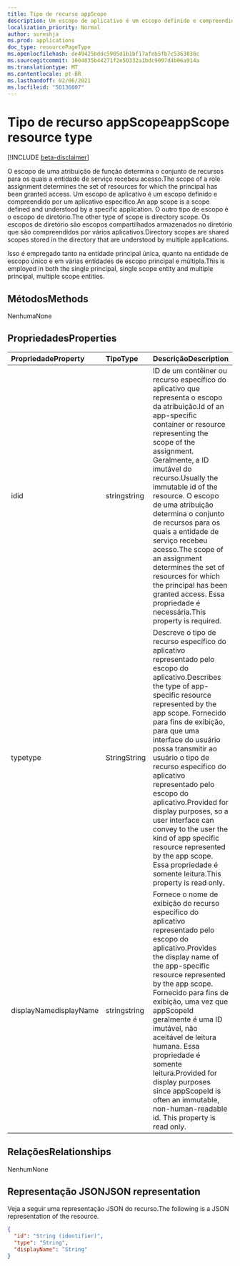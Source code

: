 ```yaml
---
title: Tipo de recurso appScope
description: Um escopo de aplicativo é um escopo definido e compreendido por um aplicativo específico.
localization_priority: Normal
author: sureshja
ms.prod: applications
doc_type: resourcePageType
ms.openlocfilehash: de49425bddc5905d1b1bf17afeb5fb7c5363038c
ms.sourcegitcommit: 1004835b44271f2e50332a1bdc9097d4b06a914a
ms.translationtype: MT
ms.contentlocale: pt-BR
ms.lasthandoff: 02/06/2021
ms.locfileid: "50136007"
---
```

# <a name="appscope-resource-type"></a><span data-ttu-id="5a0a9-103">Tipo de recurso appScope</span><span class="sxs-lookup"><span data-stu-id="5a0a9-103">appScope resource type</span></span>

[!INCLUDE [beta-disclaimer](../../includes/beta-disclaimer.md)]

<span data-ttu-id="5a0a9-104">O escopo de uma atribuição de função determina o conjunto de recursos para os quais a entidade de serviço recebeu acesso.</span><span class="sxs-lookup"><span data-stu-id="5a0a9-104">The scope of a role assignment determines the set of resources for which the principal has been granted access.</span></span> <span data-ttu-id="5a0a9-105">Um escopo de aplicativo é um escopo definido e compreendido por um aplicativo específico.</span><span class="sxs-lookup"><span data-stu-id="5a0a9-105">An app scope is a scope defined and understood by a specific application.</span></span> <span data-ttu-id="5a0a9-106">O outro tipo de escopo é o escopo de diretório.</span><span class="sxs-lookup"><span data-stu-id="5a0a9-106">The other type of scope is directory scope.</span></span> <span data-ttu-id="5a0a9-107">Os escopos de diretório são escopos compartilhados armazenados no diretório que são compreendidos por vários aplicativos.</span><span class="sxs-lookup"><span data-stu-id="5a0a9-107">Directory scopes are shared scopes stored in the directory that are understood by multiple applications.</span></span> 

<span data-ttu-id="5a0a9-108">Isso é empregado tanto na entidade principal única, quanto na entidade de escopo único e em várias entidades de escopo principal e múltipla.</span><span class="sxs-lookup"><span data-stu-id="5a0a9-108">This is employed in both the single principal, single scope entity and multiple principal, multiple scope entities.</span></span>

## <a name="methods"></a><span data-ttu-id="5a0a9-109">Métodos</span><span class="sxs-lookup"><span data-stu-id="5a0a9-109">Methods</span></span>
<span data-ttu-id="5a0a9-110">Nenhuma</span><span class="sxs-lookup"><span data-stu-id="5a0a9-110">None</span></span>

## <a name="properties"></a><span data-ttu-id="5a0a9-111">Propriedades</span><span class="sxs-lookup"><span data-stu-id="5a0a9-111">Properties</span></span>

| <span data-ttu-id="5a0a9-112">Propriedade</span><span class="sxs-lookup"><span data-stu-id="5a0a9-112">Property</span></span> | <span data-ttu-id="5a0a9-113">Tipo</span><span class="sxs-lookup"><span data-stu-id="5a0a9-113">Type</span></span> | <span data-ttu-id="5a0a9-114">Descrição</span><span class="sxs-lookup"><span data-stu-id="5a0a9-114">Description</span></span> |
|:-------- |:---- |:----------- |
| <span data-ttu-id="5a0a9-115">id</span><span class="sxs-lookup"><span data-stu-id="5a0a9-115">id</span></span> | <span data-ttu-id="5a0a9-116">string</span><span class="sxs-lookup"><span data-stu-id="5a0a9-116">string</span></span> | <span data-ttu-id="5a0a9-117">ID de um contêiner ou recurso específico do aplicativo que representa o escopo da atribuição.</span><span class="sxs-lookup"><span data-stu-id="5a0a9-117">Id of an app-specific container or resource representing the scope of the assignment.</span></span> <span data-ttu-id="5a0a9-118">Geralmente, a ID imutável do recurso.</span><span class="sxs-lookup"><span data-stu-id="5a0a9-118">Usually the immutable id of the resource.</span></span> <span data-ttu-id="5a0a9-119">O escopo de uma atribuição determina o conjunto de recursos para os quais a entidade de serviço recebeu acesso.</span><span class="sxs-lookup"><span data-stu-id="5a0a9-119">The scope of an assignment determines the set of resources for which the principal has been granted access.</span></span> <span data-ttu-id="5a0a9-120">Essa propriedade é necessária.</span><span class="sxs-lookup"><span data-stu-id="5a0a9-120">This property is required.</span></span> |
| <span data-ttu-id="5a0a9-121">type</span><span class="sxs-lookup"><span data-stu-id="5a0a9-121">type</span></span> | <span data-ttu-id="5a0a9-122">String</span><span class="sxs-lookup"><span data-stu-id="5a0a9-122">String</span></span> | <span data-ttu-id="5a0a9-123">Descreve o tipo de recurso específico do aplicativo representado pelo escopo do aplicativo.</span><span class="sxs-lookup"><span data-stu-id="5a0a9-123">Describes the type of app-specific resource represented by the app scope.</span></span> <span data-ttu-id="5a0a9-124">Fornecido para fins de exibição, para que uma interface do usuário possa transmitir ao usuário o tipo de recurso específico do aplicativo representado pelo escopo do aplicativo.</span><span class="sxs-lookup"><span data-stu-id="5a0a9-124">Provided for display purposes, so a user interface can convey to the user the kind of app specific resource represented by the app scope.</span></span> <span data-ttu-id="5a0a9-125">Essa propriedade é somente leitura.</span><span class="sxs-lookup"><span data-stu-id="5a0a9-125">This property is read only.</span></span> |
| <span data-ttu-id="5a0a9-126">displayName</span><span class="sxs-lookup"><span data-stu-id="5a0a9-126">displayName</span></span> | <span data-ttu-id="5a0a9-127">string</span><span class="sxs-lookup"><span data-stu-id="5a0a9-127">string</span></span> | <span data-ttu-id="5a0a9-128">Fornece o nome de exibição do recurso específico do aplicativo representado pelo escopo do aplicativo.</span><span class="sxs-lookup"><span data-stu-id="5a0a9-128">Provides the display name of the app-specific resource represented by the app scope.</span></span> <span data-ttu-id="5a0a9-129">Fornecido para fins de exibição, uma vez que appScopeId geralmente é uma ID imutável, não aceitável de leitura humana. Essa propriedade é somente leitura.</span><span class="sxs-lookup"><span data-stu-id="5a0a9-129">Provided for display purposes since appScopeId is often an immutable, non-human-readable id. This property is read only.</span></span> |

## <a name="relationships"></a><span data-ttu-id="5a0a9-130">Relações</span><span class="sxs-lookup"><span data-stu-id="5a0a9-130">Relationships</span></span>

<span data-ttu-id="5a0a9-131">Nenhum</span><span class="sxs-lookup"><span data-stu-id="5a0a9-131">None</span></span>

## <a name="json-representation"></a><span data-ttu-id="5a0a9-132">Representação JSON</span><span class="sxs-lookup"><span data-stu-id="5a0a9-132">JSON representation</span></span>

<span data-ttu-id="5a0a9-133">Veja a seguir uma representação JSON do recurso.</span><span class="sxs-lookup"><span data-stu-id="5a0a9-133">The following is a JSON representation of the resource.</span></span>

<!-- {
  "blockType": "resource",
  "keyProperty": "id",
  "@odata.type": "microsoft.graph.appScope"
}-->

```json
{
  "id": "String (identifier)",
  "type": "String",
  "displayName": "String"
}
```

<!-- uuid: 8fcb5dbc-d5aa-4681-8e31-b001d5168d79
2015-10-25 14:57:30 UTC -->
<!--
{
  "type": "#page.annotation",
  "description": "appScope resource",
  "keywords": "",
  "section": "documentation",
  "tocPath": "",
  "suppressions": []
}
-->

